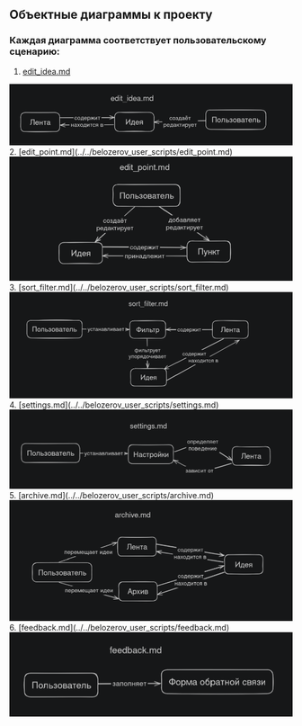 ## Объектные диаграммы к проекту
### Каждая диаграмма соответствует пользовательскому сценарию:
1. [edit_idea.md](../../belozerov_user_scripts/edit_idea.md)
<img alt="Edit Idea" src="./edit_idea.png" />
2. [edit_point.md](../../belozerov_user_scripts/edit_point.md)
<img alt="Edit Point" src="./edit_point.png" />
3. [sort_filter.md](../../belozerov_user_scripts/sort_filter.md)
<img alt="Sort/Filter" src="./sort_filter.png" />
4. [settings.md](../../belozerov_user_scripts/settings.md)
<img alt="Settings" src="./settings.png" />
5. [archive.md](../../belozerov_user_scripts/archive.md)
<img alt="Archive" src="./archive.png" />
6. [feedback.md](../../belozerov_user_scripts/feedback.md)
<img alt="Feedback" src="./feedback.png" />
